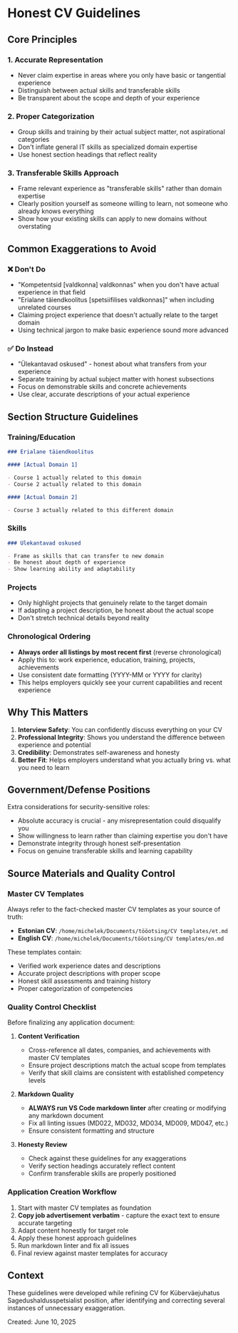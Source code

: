 # Honest CV Guidelines

## Core Principles

### 1. Accurate Representation

- Never claim expertise in areas where you only have basic or tangential experience
- Distinguish between actual skills and transferable skills
- Be transparent about the scope and depth of your experience

### 2. Proper Categorization

- Group skills and training by their actual subject matter, not aspirational categories
- Don't inflate general IT skills as specialized domain expertise
- Use honest section headings that reflect reality

### 3. Transferable Skills Approach

- Frame relevant experience as "transferable skills" rather than domain expertise
- Clearly position yourself as someone willing to learn, not someone who already knows everything
- Show how your existing skills can apply to new domains without overstating

## Common Exaggerations to Avoid

### ❌ Don't Do

- "Kompetentsid [valdkonna] valdkonnas" when you don't have actual experience in that field
- "Erialane täiendkoolitus [spetsiifilises valdkonnas]" when including unrelated courses
- Claiming project experience that doesn't actually relate to the target domain
- Using technical jargon to make basic experience sound more advanced

### ✅ Do Instead

- "Ülekantavad oskused" - honest about what transfers from your experience
- Separate training by actual subject matter with honest subsections
- Focus on demonstrable skills and concrete achievements
- Use clear, accurate descriptions of your actual experience

## Section Structure Guidelines

### Training/Education

```markdown
### Erialane täiendkoolitus

#### [Actual Domain 1]

- Course 1 actually related to this domain
- Course 2 actually related to this domain

#### [Actual Domain 2] 

- Course 3 actually related to this different domain
```

### Skills

```markdown
### Ülekantavad oskused

- Frame as skills that can transfer to new domain
- Be honest about depth of experience
- Show learning ability and adaptability
```

### Projects

- Only highlight projects that genuinely relate to the target domain
- If adapting a project description, be honest about the actual scope
- Don't stretch technical details beyond reality

### Chronological Ordering

- **Always order all listings by most recent first** (reverse chronological)
- Apply this to: work experience, education, training, projects, achievements
- Use consistent date formatting (YYYY-MM or YYYY for clarity)
- This helps employers quickly see your current capabilities and recent experience

## Why This Matters

1. **Interview Safety**: You can confidently discuss everything on your CV
2. **Professional Integrity**: Shows you understand the difference between experience and potential
3. **Credibility**: Demonstrates self-awareness and honesty
4. **Better Fit**: Helps employers understand what you actually bring vs. what you need to learn

## Government/Defense Positions

Extra considerations for security-sensitive roles:

- Absolute accuracy is crucial - any misrepresentation could disqualify you
- Show willingness to learn rather than claiming expertise you don't have
- Demonstrate integrity through honest self-presentation
- Focus on genuine transferable skills and learning capability

## Source Materials and Quality Control

### Master CV Templates

Always refer to the fact-checked master CV templates as your source of truth:

- **Estonian CV**: `/home/michelek/Documents/tööotsing/CV templates/et.md`
- **English CV**: `/home/michelek/Documents/tööotsing/CV templates/en.md`

These templates contain:

- Verified work experience dates and descriptions
- Accurate project descriptions with proper scope
- Honest skill assessments and training history
- Proper categorization of competencies

### Quality Control Checklist

Before finalizing any application document:

1. **Content Verification**

   - Cross-reference all dates, companies, and achievements with master CV templates
   - Ensure project descriptions match the actual scope from templates
   - Verify that skill claims are consistent with established competency levels

2. **Markdown Quality**

   - **ALWAYS run VS Code markdown linter** after creating or modifying any markdown document
   - Fix all linting issues (MD022, MD032, MD034, MD009, MD047, etc.)
   - Ensure consistent formatting and structure

3. **Honesty Review**

   - Check against these guidelines for any exaggerations
   - Verify section headings accurately reflect content
   - Confirm transferable skills are properly positioned

### Application Creation Workflow

1. Start with master CV templates as foundation
2. **Copy job advertisement verbatim** - capture the exact text to ensure accurate targeting
3. Adapt content honestly for target role
4. Apply these honest approach guidelines
5. Run markdown linter and fix all issues
6. Final review against master templates for accuracy

## Context

These guidelines were developed while refining CV for Küberväejuhatus Sagedushaldusspetsialist position, after identifying and correcting several instances of unnecessary exaggeration.

Created: June 10, 2025
